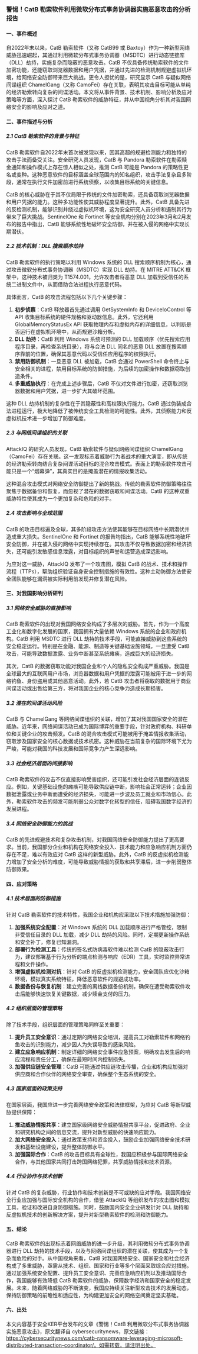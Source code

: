 ### 警惕！CatB 勒索软件利用微软分布式事务协调器实施恶意攻击的分析报告

#### 一、事件概述

自2022年末以来，CatB 勒索软件（又称 CatB99 或 Baxtoy）作为一种新型网络威胁迅速崛起，其通过利用微软分布式事务协调器（MSDTC）进行动态链接库（DLL）劫持，实施复杂而隐蔽的恶意攻击。CatB 不仅具备传统勒索软件的文件加密功能，还能窃取浏览器数据和用户凭据，并通过先进的检测机制规避虚拟机环境，给网络安全防御带来巨大挑战。更令人担忧的是，研究显示 CatB 与疑似网络间谍组织 ChamelGang（又称 CamoFei）存在关联，表明其攻击目标可能从单纯的经济勒索转向复杂的间谍活动。本文将从事件背景、技术机制、影响分析及应对策略等方面，深入探讨 CatB 勒索软件的威胁特征，并从中国视角分析其对我国网络安全的影响及应对之道。

#### 二、事件描述与分析

##### 2.1 CatB 勒索软件的背景与特征

CatB 勒索软件自2022年末首次被发现以来，因其高超的规避检测能力和独特的攻击手法而备受关注。安全研究人员发现，CatB 与 Pandora 勒索软件在勒索赎金通知和操作模式上存在惊人相似之处，推测 CatB 可能是 Pandora 的策略性更名或变种。这种恶意软件的目标涵盖全球范围内的知名组织，攻击手法复杂且多阶段，通常在执行文件加密前进行系统侦察，以收集目标系统的关键信息。

CatB 的核心威胁在于其不仅局限于传统的文件加密勒索，还具备窃取浏览器数据和用户凭据的能力。这种多功能性使其威胁程度显著提升。此外，CatB 具备先进的反检测机制，能够识别并绕过虚拟机环境，这为安全研究人员分析和遏制其行为带来了巨大挑战。SentinelOne 和 Fortinet 等安全机构分别在2023年3月和2月发布的报告中指出，CatB 能够系统性地破坏安全防御，并在被入侵的网络中实现长期潜伏。

##### 2.2 技术机制：DLL 搜索顺序劫持

CatB 勒索软件的执行策略以利用 Windows 系统的 DLL 搜索顺序机制为核心，通过攻击微软分布式事务协调器（MSDTC）实现 DLL 劫持。在 MITRE ATT&CK 框架中，这种技术被归类为 T1574.001，允许攻击者将恶意 DLL 加载到受信任的系统二进制文件中，从而借助合法进程执行恶意代码。

具体而言，CatB 的攻击流程包括以下几个关键步骤：

1. **初步侦察**：CatB 释放器首先通过调用 GetSystemInfo 和 DeviceIoControl 等 API 收集目标系统的硬件规格和驱动器信息。此外，它还利用 GlobalMemoryStatusEx API 获取物理内存和虚拟内存的详细信息，以判断是否运行在虚拟机环境中，从而规避沙箱分析。
2. **DLL 劫持**：CatB 利用 Windows 系统可预测的 DLL 加载顺序（优先搜索应用程序目录，再检查系统目录），将与合法 DLL 同名的恶意 DLL 放置在搜索顺序靠前的位置，确保其恶意代码以受信任应用程序的权限执行。
3. **禁用防御机制**：一旦恶意 DLL 被加载，CatB 会通过 PowerShell 命令终止与安全相关的进程，禁用目标系统的防御措施，为后续的加密操作和数据窃取创造条件。
4. **多重威胁执行**：在完成上述步骤后，CatB 不仅对文件进行加密，还窃取浏览器数据和用户凭据，进一步扩大其破坏范围。

这种 DLL 劫持机制的复杂性在于其隐蔽性和高权限执行能力。CatB 通过伪装成合法进程运行，极大地降低了被传统安全工具检测的可能性。此外，其侦察能力和反虚拟机技术进一步增加了防御难度。

##### 2.3 与网络间谍组织的关联

AttackIQ 的研究人员发现，CatB 勒索软件与疑似网络间谍组织 ChamelGang（CamoFei）存在关联。这一发现标志着威胁行为者战术的重大演变，即从传统的经济勒索转向结合复杂间谍活动目标的混合攻击模式。表面上的勒索软件攻击可能只是一个“烟幕弹”，其真实目的是掩盖潜在的情报收集活动。

这种混合攻击模式对网络安全防御提出了新的挑战。传统的勒索软件防御策略往往聚焦于数据备份和恢复，而忽视了潜在的数据窃取和间谍活动。CatB 的这种双重威胁特性使其成为一个更加复杂和危险的对手。

##### 2.4 攻击影响与全球范围

CatB 的攻击目标遍及全球，其多阶段攻击方法使其能够在目标网络中长期潜伏并造成重大损失。SentinelOne 和 Fortinet 的报告均指出，CatB 能够系统性地破坏安全防御，并在被入侵的网络中实现持续存在。其攻击不仅导致数据加密和经济损失，还可能引发敏感信息泄露，对目标组织的声誉和运营造成深远影响。

为应对这一威胁，AttackIQ 发布了一个攻击图，模拟 CatB 的战术、技术和操作流程（TTPs），帮助组织验证自身安全控制措施的有效性。这种主动防御方法使安全团队能够在漏洞被实际利用前发现并修复潜在风险。

#### 三、对我国影响分析研判

##### 3.1 网络安全威胁的直接影响

CatB 勒索软件的出现对我国网络安全构成了多层次的威胁。首先，作为一个高度工业化和数字化发展的国家，我国拥有大量依赖 Windows 系统的企业和政府机构。CatB 利用 MSDTC 进行 DLL 劫持的技术手段，可能直接威胁到这些系统的安全稳定运行。特别是在金融、能源、制造等关键基础设施领域，一旦遭受 CatB 攻击，可能导致数据泄露、业务中断甚至系统瘫痪，造成巨大的经济损失。

其次，CatB 的数据窃取功能对我国企业和个人的隐私安全构成严重威胁。我国是全球最大的互联网用户市场，浏览器数据和用户凭据的泄露可能被用于进一步的网络钓鱼、身份盗用或其他恶意活动。此外，若 CatB 攻击者将窃取的数据用于商业间谍活动或出售给第三方，将对我国企业的核心竞争力造成长期损害。

##### 3.2 潜在的间谍活动风险

CatB 与 ChamelGang 等网络间谍组织的关联，增加了其对我国国家安全的潜在威胁。近年来，网络间谍活动已成为国际博弈的重要手段，针对政府机构、科研单位和关键企业的攻击频发。CatB 的混合攻击模式可能被用于掩盖情报收集活动，窃取涉及国家安全的核心数据或技术机密。这种威胁在当前复杂的国际环境下尤为严峻，可能对我国的科技发展和国际竞争力产生深远影响。

##### 3.3 社会经济层面的间接影响

CatB 勒索软件的攻击不仅直接影响受害组织，还可能引发社会经济层面的连锁反应。例如，关键基础设施的瘫痪可能导致供应链中断，影响社会正常运转；企业因数据泄露或业务中断而遭受的经济损失，可能进一步波及员工就业和市场信心。此外，勒索软件攻击的频发可能削弱公众对数字化转型的信任，阻碍我国数字经济的发展进程。

##### 3.4 网络安全防御能力的挑战

CatB 的先进规避技术和复杂攻击机制，对我国网络安全防御能力提出了更高要求。当前，我国部分企业和机构在网络安全投入、技术能力和应急响应机制方面仍存在不足，难以有效应对 CatB 这样的新型威胁。此外，CatB 的反虚拟机检测能力增加了安全分析的难度，可能导致威胁情报的获取和共享滞后，进一步削弱整体防御效果。

#### 四、应对策略

##### 4.1 技术层面的防御措施

针对 CatB 勒索软件的技术特性，我国企业和机构应采取以下技术措施加强防御：

1. **加强系统安全配置**：对 Windows 系统的 DLL 加载顺序进行严格管控，限制非受信任目录的 DLL 加载，减少 DLL 劫持的风险。同时，定期更新操作系统和安全补丁，修复已知漏洞。
2. **部署行为检测工具**：传统的签名式防病毒软件难以检测 CatB 的隐蔽攻击行为，建议部署基于行为分析的端点检测与响应（EDR）工具，实时监控异常进程和文件操作。
3. **增强虚拟机检测对抗**：针对 CatB 的反虚拟机检测能力，安全团队应优化沙箱环境，模拟真实系统特征，降低恶意软件的规避成功率。
4. **数据备份与恢复机制**：建立完善的离线数据备份机制，确保在遭受勒索软件攻击后能够快速恢复关键数据，减少赎金支付的压力。

##### 4.2 组织层面的管理策略

除了技术手段，组织层面的管理策略同样至关重要：

1. **提升员工安全意识**：通过定期的网络安全培训，提高员工对勒索软件和网络钓鱼攻击的识别能力，减少因人为失误导致的感染风险。
2. **建立应急响应机制**：制定详细的网络安全事件应急预案，明确攻击发生后的响应流程和责任分工，确保在最短时间内控制损失。
3. **加强供应链安全管理**：CatB 可能通过供应链攻击传播，企业和机构应加强对供应商和合作伙伴的网络安全审查，确保整个生态系统的安全。

##### 4.3 国家层面的政策支持

在国家层面，我国应进一步完善网络安全政策和法律框架，为应对 CatB 等新型威胁提供保障：

1. **推动威胁情报共享**：建立国家级网络安全威胁情报共享平台，促进政府、企业和研究机构之间的信息交流，提升对新型威胁的快速响应能力。
2. **加大网络安全投入**：通过政策支持和资金投入，鼓励企业加强网络安全技术研发和基础设施建设，提升整体防御水平。
3. **加强国际合作**：CatB 的攻击目标具有全球性，我国应积极参与国际网络安全合作，与其他国家共同打击跨国网络犯罪，共享威胁情报和技术资源。

##### 4.4 行业协作与技术创新

针对 CatB 的复杂威胁，行业协作和技术创新是不可或缺的应对手段。我国网络安全行业应加强与国际安全机构的合作，借鉴 AttackIQ 等组织发布的攻击图和模拟工具，验证和改进自身防御措施。同时，鼓励国内安全企业研发针对 DLL 劫持和反虚拟机技术的创新解决方案，提升对新型勒索软件的检测和防御能力。

#### 五、结论

CatB 勒索软件的出现标志着网络威胁的进一步升级，其利用微软分布式事务协调器进行 DLL 劫持的技术手段，以及与网络间谍组织的潜在关联，使其成为一个复杂而危险的对手。从中国视角来看，CatB 对我国网络安全、国家安全和社会经济构成了多重威胁，亟需从技术、组织、国家和行业等多个层面采取综合应对措施。通过加强系统安全配置、提升员工安全意识、完善应急响应机制以及推动国际合作，我国能够有效降低 CatB 勒索软件的威胁，保障数字经济和国家安全的稳定发展。未来，随着网络威胁的不断演变，我国应持续关注新型攻击技术的发展动态，保持防御策略的前瞻性和适应性，为构建更加安全的网络空间奠定坚实基础。

#### 六、出处

本文内容基于安全KER平台发布的文章《警惕！CatB 利用微软分布式事务协调器实施恶意攻击》，原文翻译自 cybersecuritynews，原文链接：https://cybersecuritynews.com/catb-ransomware-leveraging-microsoft-distributed-transaction-coordinator/。如需转载，请注明出处。